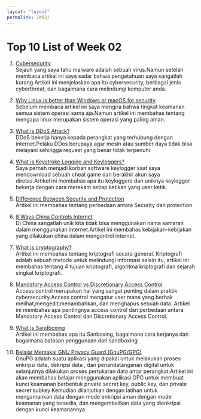 ```yaml
---
layout: "layout"
permalink: /W02/
---
```


# Top 10 List of Week 02

1. [Cybersecurity](https://www.kaspersky.com/resource-center/definitions/what-is-cyber-security)<br>
Sejauh yang saya tahu malware adalah sebuah virus.Namun setelah membaca artikel ini saya sadar bahwa pengetahuan saya 
sangatlah kurang.Artikel ini menjelaskan apa itu cybersecurity, berbagai jenis cyberthreat, dan bagaimana cara
melindungi komputer anda.

2. [Why Linux is better than Windows or macOS for security](https://www.computerworld.com/article/3252823/why-linux-is-better-than-windows-or-macos-for-security.html)<br>
Sebelum membaca artikel ini saya mengira bahwa tingkat keamanan semua sistem operasi sama aja.Namun artikel ini
membahas tentang mengapa linux merupakan sistem operasi yang paling aman.

3. [What is DDoS Attack?](https://www.cloudflare.com/learning/ddos/what-is-a-ddos-attack/)<br>
DDoS bekerja hanya kepada perangkat yang terhubung dengan internet.Pelaku DDos berupaya agar mesin atau sumber daya
tidak bisa melayani sehingga request yang benar tidak terpenuhi

4. [What is Keystroke Logging and Keyloggers?](https://www.kaspersky.com/resource-center/definitions/keylogger)<br>
Saya pernah menjadi korban software keylogger saat saya mendownload sebuah cheat game dan berakhir akun saya diretas.Artikel ini
membahas apa itu keyloggers dan uniknya keylogger bekerja dengan cara merekam setiap ketikan yang user ketik.

5. [Difference Between Security and Protection](https://techdifferences.com/difference-between-security-and-protection.html)<br>
Artikel ini membahas tentang perbedaan antara Security dan protection.

6. [8 Ways China Controls Internet](https://www.inkstonenews.com/tech/what-china-can-teach-world-about-controlling-internet/article/3006687)<br>
Di China sangatlah unik kita tidak bisa menggunakan nama samaran dalam menggunakan internet.Artikel ini membahas
kebijakan-kebijakan yang dilakukan china dalam mengontrol internet.

7. [What is cryptography?](https://medium.com/@.Qubit/what-is-cryptography-a18423c82e47)<br>
Artikel ini membahas tentang kriptografi secara general. Kriptografi adalah sebuah metode untuk melindungi
informasi selain itu, artikel ini membahas tentang 4 tujuan kriptografi, algoritma kriptografi dan sejarah
singkat kriptografi.

8. [Mandatory Access Control vs Discretionary Access Control](https://www.ekransystem.com/en/blog/mac-vs-dac)<br>
Access control merupakan hal yang sangat penting dalam praktik cybersecurity.Access control mengatur user mana yang
berhak melihat,mengedit,menambahkan, dan menghapus sebuah data. Artikel ini membahas apa pentingnya access control
dan perbedaan antara Mandatory Access Control dan Discretionary Access Control.

9. [What is Sandboxing](https://techterms.com/definition/sandboxing)<br>
Artikel ini membahas apa itu Sanboxing, bagaimana cara kerjanya dan bagaimana batasan penggunaan dari sandboxing

10. [Belajar Memakai GNU Privacy Guard (GnuPG/GPG)](https://medium.com/kode-dan-kodean/belajar-memakai-gnu-privacy-guard-gnupg-gpg-3944e19dba91)<br>
GnuPG adalah suatu aplikasi yang dipakai untuk melakukan proses enkripsi data, dekripsi data , dan penandatanganan digital 
untuk selanjutnya dilakukan proses pertukaran data antar perangkat.Artikel ini akan membahas belajar menggunakan aplikasi
GPG untuk membuat kunci keamanan berbentuk private secret key, public key, dan private secret subkey.Kemudian dilanjutkan dengan 
latihan untuk mengamankan data dengan mode enkripsi aman dengan mode keamanan yang tersedia, dan mengembalikan data yang dienkripsi dengan kunci keamanannya


